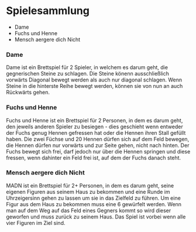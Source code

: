 # Spielesammlung
* Dame
* Fuchs und Henne
* Mensch aergere dich Nicht
### Dame
Dame ist ein Brettspiel für 2 Spieler, in welchem es darum geht, die gegnerischen Steine zu schlagen. Die Steine könenn ausschließlich vorwärts Diagonal bewegt werden als auch nur diagonal schlagen. Wenn Steine in die hinterste Reihe bewegt werden, können sie von nun an auch Rückwärts gehen.
### Fuchs und Henne
Fuchs und Henne ist ein Brettspiel für 2 Personen, in dem es darum geht, den jeweils anderen Spieler zu besiegen - dies geschieht wenn entweder der Fuchs genug Hennen gefressen hat oder die Hennen ihren Stall gefüllt haben. Die zwei Füchse und 20 Hennen dürfen sich auf dem Feld bewegen, die Hennen dürfen nur vorwärts und zur Seite gehen, nicht nach hinten. Der Fuchs bewegt sich frei, darf jedoch nur über die Hennen springen und diese fressen, wenn dahinter ein Feld frei ist, auf dem der Fuchs danach steht.
### Mensch aergere dich Nicht
MADN ist ein Brettspiel für 2+ Personen, in dem es darum geht, seine eigenen Figuren aus seinem Haus zu bekommen und eine Runde im Uhrzeigersinn gehen zu lassen um sie in das Zielfeld zu führen. Um eine Figur aus dem Haus zu bekommen muss eine 6 gewürfelt werden. Wenn man auf dem Weg auf das Feld eines Gegners kommt so wird dieser geworfen und muss zurück zu seinem Haus. Das Spiel ist vorbei wenn alle vier Figuren im Ziel sind.
